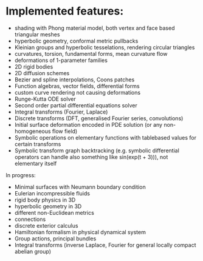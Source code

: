 # Implemented features:
- shading with Phong material model, both vertex and face based triangular meshes
- hyperbolic geometry, conformal metric pullbacks
- Kleinian groups and hyperbolic tesselations, rendering circular triangles
- curvatures, torsion, fundamental forms, mean curvature flow
- deformations of 1-parameter families
- 2D rigid bodies
- 2D diffusion schemes
- Bezier and spline interpolations, Coons patches
- Function algebras, vector fields, differential forms
- custom curve rendering not causing deformations
- Runge-Kutta ODE solver
- Second order partial differential equations solver 
- Integral transforms (Fourier, Laplace)
- Discrete transforms (DFT, generalised Fourier series, convolutions)
- Initial surface deformation encoded in PDE solution (or any non-homogeneous flow field)
- Symbolic operations on elementary functions with tablebased values for certain transforms 
- Symbolic transform graph backtracking (e.g. symbolic differential operators can handle also something like sin(exp(t + 3))), not elementary itself


In progress:
- Minimal surfaces with Neumann boundary condition 
- Eulerian incompressible fluids
- rigid body physics in 3D
- hyperbolic geometry in 3D
- different non-Euclidean metrics
- connections
- discrete exterior calculus
- Hamiltonian formalism in physical dynamical system 
- Group actions, principal bundles
- Integral transforms (inverse Laplace, Fourier for general locally compact abelian group)
